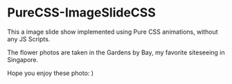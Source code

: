 # PureCSS-ImageSlideCSS

This a image slide show implemented using Pure CSS animations, without any JS Scripts.

The flower photos are taken in the Gardens by Bay, my favorite siteseeing in Singapore.

Hope you enjoy these photo: )
